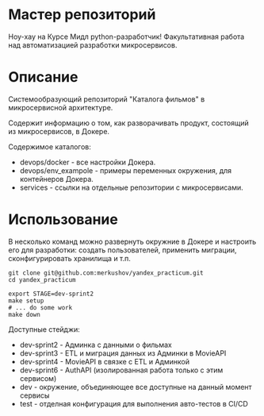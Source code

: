 # Мастер репозиторий

Ноу-хау на Курсе Мидл python-разработчик! Факультативная работа над автоматизацией разработки микросервисов.

# Описание

Системообразующий репозиторий "Каталога фильмов" в микросервисной архитектуре.

Содержит информацию о том, как разворачивать продукт, состоящий из микросервисов, в Докере.

Содержимое каталогов:
- devops/docker - все настройки Докера.
- devops/env_exampole - примеры переменных окружения, для контейнеров Докера.
- services - ссылки на отдельные репозитории с микросервисами.

# Использование

В несколько команд можно развернуть окружние в Докере и настроить его для разработки: создать пользователей, применить миграции, сконфигурировать хранилища и т.п. 

```
git clone git@github.com:merkushov/yandex_practicum.git
cd yandex_practicum

export STAGE=dev-sprint2
make setup
# ... do some work
make down
```

Доступные стейджи:
* dev-sprint2 - Админка с данными о фильмах
* dev-sprint3 - ETL и миграция данных из Админки в MovieAPI
* dev-sprint4 - MovieAPI в связке с ETL и Админкой
* dev-sprint6 - AuthAPI (изолированная работа только с этим сервисом)
* dev - окружение, объединяющее все доступные на данный момент сервисы
* test - отделная конфигурация для выполнения авто-тестов в CI/CD